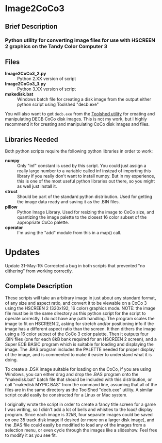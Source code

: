 # Image2CoCo3
<h2>Brief Description</h2>
<h3>Python utility for converting image files for use with HSCREEN 2 graphics on the Tandy Color Computer 3</h3>

<h2>Files</h2>
<dl>
  <dt><strong>Image2CoCo3_2.py</strong></dt>
  <dd>Python 2.XX version of script</dd>
  <dt><strong>Image2CoCo3_3.py</strong></dt>
  <dd>Python 3.XX version of script</dd>
  <dt><strong>makedisk.bat</strong></dt>
  <dd>Windows batch file for creating a disk image from the
	output either python script using Toolshed "decb.exe"</dd>
</dl>

You will also want to get `decb.exe` from the 
<a href="http://toolshed.sourceforge.net/ToolShed.html">Toolshed utility</a> for 
creating and manipulating DECB CoCo disk images. This is not my work, but I 
highly recommend it for creating and manipulating CoCo disk images and files.

<h2>Libraries Needed</h2>
Both python scripts require the following python libraries in order to work:

<dl>
  <dt><strong>numpy</strong></dt>
  <dd>Only "inf" constant is used by this script. You could just 
		assign a really large number to a variable called inf instead of 
		importing this library if you really don't want to install numpy. 
		But in my experience, this is one of the most useful python 
		libraries out there, so you might as well just install it.</dd>
  <dt><strong>struct</strong></dt>
  <dd>Should be part of the standard python distribution. Used for 
		getting the image data ready and saving it as the .BIN files.</dd>
  <dt><strong>pillow</strong></dt>
  <dd>Python Image Library. Used for resizing the image to CoCo size, 
		and quantizing the image palette to the closest 16 color subset
		of the appropriate CoCo palette.</dd>
  <dt><strong>operator</strong></dt>
  <dd>I'm using the "add" module from this in a map() call.</dd>
</dl>

<h1>Updates</h1>
Update 31-May-19: Corrected a bug in both scripts that prevented "no dithering"
from working correctly.

<h2>Complete Description</h2>

<p>These scripts will take an arbitrary image in just about any standard format, 
of any size and aspect ratio, and convert it to be viewable on a CoCo 3 using 
the HSCREEN 2 (320x192, 16 color) graphics mode. NOTE: the image file must be 
in the same directory as this python script for the script to operate correctly. 
I do not have any path handling. The program scales the image to fit on HSCREEN 
2, asking for stretch and/or positioning info if the image has a different 
aspect ratio than the screen. It then dithers the image using a 16 color subset 
of the CoCo 3 color palette. Then it outputs four .BIN files (one for each 8kB 
bank required for an HSCREEN 2 screen), and a Super ECB BASIC program which is 
suitable for loading and displaying the image. The .BAS program includes the 
PALETTE needed for proper display of the image, and is commented to make it 
easier to understand what it is doing. 

<p>To create a .DSK image suitable for loading on the CoCo, if you are using 
Windows, you can either drag and drop the .BAS program onto the "makedisk.bat" 
batch file that should be included with this distribution, or call "makedisk 
MYPIC.BAS" from the command line, assuming that all of the files are in the 
same directory as the ToolShed "decb.exe" utility. A similar script could 
easily be constructed for a Linux or Mac system. 

<p>I originally wrote the script in order to create a fancy title screen for a 
game I was writing, so I didn't add a lot of bells and whistles to the load/
display program. Since each image is 32kB, four separate images could be saved 
on one 35 track disk image if desired (or more on a larger disk image), and the 
.BAS file could easily be modified to load any of the images from a selection 
menu, or even cycle through the images like a slideshow. Feel free to modify it 
as you see fit.
